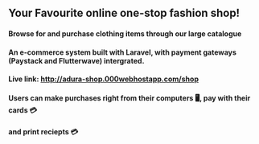 

## Your Favourite online one-stop fashion shop!

#### Browse for and purchase clothing items through our large catalogue
#### An e-commerce system built with Laravel, with payment gateways (Paystack and Flutterwave) intergrated. 
#### Live link: http://adura-shop.000webhostapp.com/shop

#### Users can make purchases right from their computers :desktop_computer:, pay with their cards :credit_card:
#### and print reciepts :credit_card:




